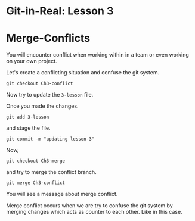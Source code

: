 # Git-in-Real: Lesson 3

# Merge-Conflicts

You will encounter conflict when working within in a team or even working on your own project. 

Let's create a conflicting situation and confuse the git system.

```git checkout Ch3-conflict```

Now try to update the `3-lesson` file.

Once you made the changes.

```git add 3-lesson```

and stage the file.

```git commit -m "updating lesson-3"```


Now,

```git checkout Ch3-merge```


and try to merge the conflict branch.

```git merge Ch3-conflict```

You will see a message about merge conflict.

Merge conflict occurs when we are try to confuse the git system by merging changes which acts as counter to each other. Like in this case.





